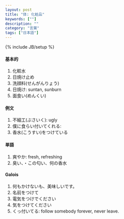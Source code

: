 ```yaml
---
layout: post
title: "体: 化粧品"
keywords: [""]
description: ""
category: "言葉"
tags: ["日本語"]
---
```

{% include JB/setup %}


#### 基本的
1. 化粧水
2. 日焼け止め
3. 洗顔料(せんがんりょう)
4. 日焼け: suntan, sunburn
3. 面食い(めんくい)

#### 例文
1. 不細工(ぶさいく): ugly
2. 僕に食らい付いてくれる: 
3. 香水(こうすい)をつけている


#### 単語
1. 爽やか: fresh, refreshing
2. 臭い、・この匂い、何の香水



#### Galois
1. 何もかけないも、美味しいです。
2. 名前をつけて
3. 電気をつけでください
4. 気をつけてください
5. くっ付いてる: follow somebody forever, never leave.
